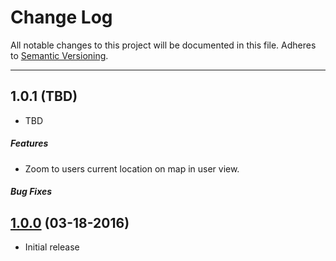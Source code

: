 # Change Log
All notable changes to this project will be documented in this file.
Adheres to [Semantic Versioning](http://semver.org/).

---
## 1.0.1 (TBD)

* TBD
##### Features
* Zoom to users current location on map in user view.

##### Bug Fixes

## [1.0.0](https://github.com/ngageoint/mage-ios/releases/tag/1.0.0) (03-18-2016)

* Initial release

